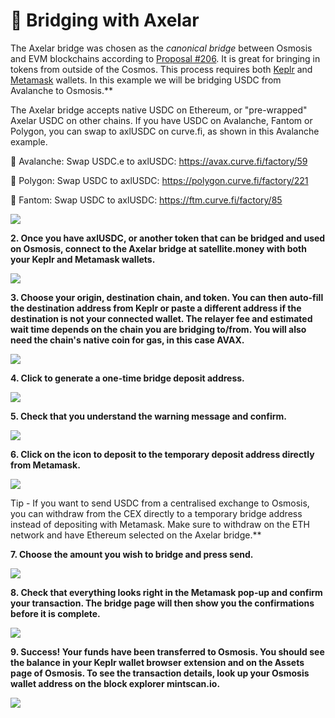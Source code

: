 # 🔗 Bridging with Axelar

The Axelar bridge was chosen as the _canonical bridge_ between Osmosis and EVM blockchains according to [Proposal #206](https://www.mintscan.io/osmosis/proposals/206). It is great for bringing in tokens from outside of the Cosmos. This process requires both [Keplr](https://www.keplr.app/) and [Metamask](https://metamask.io/) wallets. In this example we will be bridging USDC from Avalanche to Osmosis.\*\*

The Axelar bridge accepts native USDC on Ethereum, or "pre-wrapped" Axelar USDC on other chains. If you have USDC on Avalanche, Fantom or Polygon, you can swap to axlUSDC on curve.fi, as shown in this Avalanche example.

🔗 Avalanche: Swap USDC.e to axlUSDC: https://avax.curve.fi/factory/59

🔗 Polygon: Swap USDC to axlUSDC: https://polygon.curve.fi/factory/221

🔗 Fantom: Swap USDC to axlUSDC: https://ftm.curve.fi/factory/85

![](https://image.scribehow-prod.com/KoRaSPpMBRVtdp5APSe46UQFJpCG8LmF9CsiczjtL3I/zoom:1.5013404825737264/enlarge:true/crop:746:420:nowe:376:265/wm:0:nowe:535:289:0.08928571428571429/aHR0cHM6Ly9jb2xvbnktcmVjb3JkZXIuczMuYW1hem9uYXdzLmNvbS9maWxlcy8yMDIyLTEwLTE4LzQzOWUwZjcyLTRmMjMtNGZjMC04MjViLTY1YTQzNzBlZjBjZi9GaWxlLnBuZw)

**2. Once you have axlUSDC, or another token that can be bridged and used on Osmosis, connect to the Axelar bridge at satellite.money with both your Keplr and Metamask wallets.**

![](https://image.scribehow-prod.com/-gQT05jPt0Gc6qG--s0LsFQaYDJ97YxQ6oOn7H-JZ2I/zoom:1.5013404825737264/enlarge:true/crop:746:420:nowe:376:265/wm:0:nowe:535:289:0.08928571428571429/aHR0cHM6Ly9jb2xvbnktcmVjb3JkZXIuczMuYW1hem9uYXdzLmNvbS9maWxlcy8yMDIyLTEwLTE4Lzk2ZmM1MWNlLTkzMWEtNDM4Mi05ODJlLTllNjc3NjViMDBjMy9GaWxlLmpwZWc)

**3. Choose your origin, destination chain, and token. You can then auto-fill the destination address from Keplr or paste a different address if the destination is not your connected wallet. The relayer fee and estimated wait time depends on the chain you are bridging to/from. You will also need the chain's native coin for gas, in this case AVAX.**

![](https://image.scribehow-prod.com/FqX\_R8S-fsJp7bZLDGz0xvCpXmg2WykstSJ9NenxWLQ/zoom:1.5013404825737264/enlarge:true/crop:746:420:nowe:376:265/wm:0:nowe:535:289:0.08928571428571429/aHR0cHM6Ly9jb2xvbnktcmVjb3JkZXIuczMuYW1hem9uYXdzLmNvbS9maWxlcy8yMDIyLTEwLTE4LzZiNjhhOTkxLTEwNzAtNGNlYi04YjZjLTA1YTc3NWJlM2U3MC9GaWxlLmpwZWc)

**4. Click to generate a one-time bridge deposit address.**

![](https://image.scribehow-prod.com/7ZMDn7lRx\_b\_QIa24AEOrQdTMSheTbaqMsQpodg\_Z3c/zoom:1.5013404825737264/enlarge:true/crop:746:420:nowe:376:265/wm:0:nowe:535:289:0.08928571428571429/aHR0cHM6Ly9jb2xvbnktcmVjb3JkZXIuczMuYW1hem9uYXdzLmNvbS9maWxlcy8yMDIyLTEwLTE4LzhlYTVmODM2LTVlMTItNGU3Yy04MzdmLWM5YWFlOGFjOWZiOC9GaWxlLnBuZw)

**5. Check that you understand the warning message and confirm.**

![](https://image.scribehow-prod.com/TJ2L08qYyuUz-16Rc3P0eh\_TD\_vsFO2PEVOyWNb0lFQ/zoom:1.5013404825737264/enlarge:true/crop:746:420:nowe:376:265/wm:0:nowe:535:289:0.08928571428571429/aHR0cHM6Ly9jb2xvbnktcmVjb3JkZXIuczMuYW1hem9uYXdzLmNvbS9maWxlcy8yMDIyLTEwLTE4LzI5Yzk5MmFkLTc5YTktNGUyZC05NDc4LTU1MGE3Y2VhNzNiZi9GaWxlLnBuZw)

**6. Click on the icon to deposit to the temporary deposit address directly from Metamask.**

![](https://image.scribehow-prod.com/KLJAs0Bx17iDWa9JaArP8wr7tK7Gb-8g0GEmv7i7dV4/zoom:1.5013404825737264/enlarge:true/crop:746:420:nowe:376:265/wm:0:nowe:535:289:0.08928571428571429/aHR0cHM6Ly9jb2xvbnktcmVjb3JkZXIuczMuYW1hem9uYXdzLmNvbS9maWxlcy8yMDIyLTEwLTE4L2NlYWFkY2VkLTY3MDctNDIzNi1iYTM4LWI0ZDQ1M2FiYjdkNC9GaWxlLnBuZw)

Tip - If you want to send USDC from a centralised exchange to Osmosis, you can withdraw from the CEX directly to a temporary bridge address instead of depositing with Metamask. Make sure to withdraw on the ETH network and have Ethereum selected on the Axelar bridge.\*\*

**7. Choose the amount you wish to bridge and press send.**

![](https://image.scribehow-prod.com/7QQQHZgaW77Pr3JPgaekVmP8NcsFAkuxddbOJk5mROE/zoom:1.5013404825737264/enlarge:true/crop:746:420:nowe:376:265/wm:0:nowe:535:289:0.08928571428571429/aHR0cHM6Ly9jb2xvbnktcmVjb3JkZXIuczMuYW1hem9uYXdzLmNvbS9maWxlcy8yMDIyLTEwLTE4L2M1NTM4NTI1LTZkNWQtNDZhMC1iMTA5LTY3MWU5OGE3ODIzOS9GaWxlLnBuZw)

**8. Check that everything looks right in the Metamask pop-up and confirm your transaction. The bridge page will then show you the confirmations before it is complete.**

![](https://image.scribehow-prod.com/psA6QhtCpGR8m8nQqc\_yh6b-qRuFy7IOQ-7MVQdcRVQ/zoom:1.5013404825737264/enlarge:true/crop:746:420:nowe:376:265/wm:0:nowe:535:289:0.08928571428571429/aHR0cHM6Ly9jb2xvbnktcmVjb3JkZXIuczMuYW1hem9uYXdzLmNvbS9maWxlcy8yMDIyLTEwLTE4LzdjZmJhNDRiLTM5ZGUtNDBkNC04NWFkLTI0ODgxYzM5MTZmNS9GaWxlLmpwZWc)

**9. Success! Your funds have been transferred to Osmosis. You should see the balance in your Keplr wallet browser extension and on the Assets page of Osmosis. To see the transaction details, look up your Osmosis wallet address on the block explorer mintscan.io.**

![](https://image.scribehow-prod.com/Mpb8ZgkfuGVfmlqTj8k8-6RUSYR40Yl16AGb-xLxp1w/zoom:1.5013404825737264/enlarge:true/crop:746:420:nowe:376:265/wm:0:nowe:535:289:0.08928571428571429/aHR0cHM6Ly9jb2xvbnktcmVjb3JkZXIuczMuYW1hem9uYXdzLmNvbS9maWxlcy8yMDIyLTEwLTE4LzI3MTY1YTFhLTRmMDYtNDY1ZS1iY2FjLTMzNmJjZGM5NjI3Ny9GaWxlLnBuZw)
